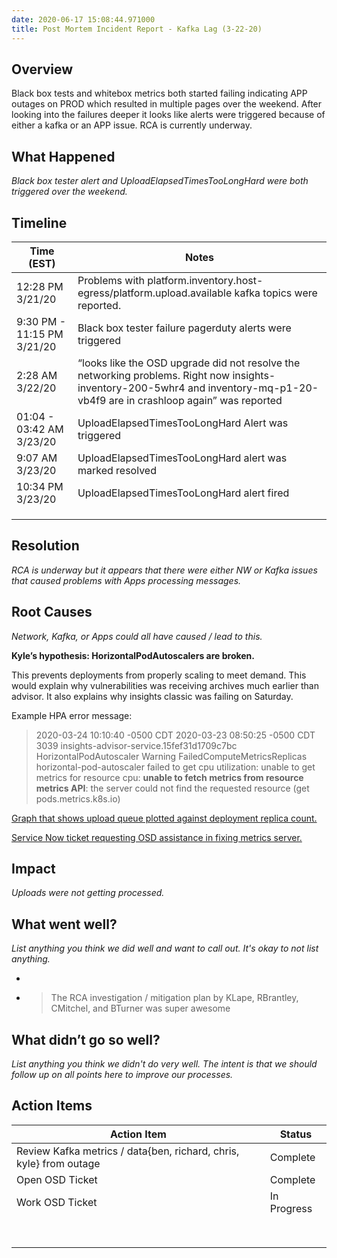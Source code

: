 ```yaml
---
date: 2020-06-17 15:08:44.971000
title: Post Mortem Incident Report - Kafka Lag (3-22-20)
---
```

## <span dir="ltr">Overview</span>

<span dir="ltr">Black box tests and whitebox metrics both started
failing indicating APP outages on PROD which resulted in multiple pages
over the weekend. After looking into the failures deeper it looks like
alerts were triggered because of either a kafka or an APP issue. RCA is
currently underway.</span>

<span dir="ltr"></span>

## <span dir="ltr">What Happened</span>

<span dir="ltr">*Black box tester alert and
UploadElapsedTimesTooLongHard were both triggered over the
weekend.*</span>

## <span dir="ltr">Timeline</span>

<table>
<thead>
<tr class="header">
<th><strong><span dir="ltr">Time (EST)</span></strong></th>
<th><strong><span dir="ltr">Notes</span></strong></th>
</tr>
</thead>
<tbody>
<tr class="odd">
<td><span dir="ltr">12:28 PM 3/21/20</span></td>
<td><span dir="ltr">Problems with platform.inventory.host-egress/platform.upload.available kafka topics were reported.</span></td>
</tr>
<tr class="even">
<td><span dir="ltr">9:30 PM - 11:15 PM 3/21/20</span></td>
<td><span dir="ltr">Black box tester failure pagerduty alerts were triggered</span></td>
</tr>
<tr class="odd">
<td><span dir="ltr">2:28 AM 3/22/20</span></td>
<td><span dir="ltr">“looks like the OSD upgrade did not resolve the networking problems. Right now insights-inventory-200-5whr4 and inventory-mq-p1-20-vb4f9 are in crashloop again” was reported</span></td>
</tr>
<tr class="even">
<td><span dir="ltr">01:04 - 03:42 AM 3/23/20</span></td>
<td><span dir="ltr">UploadElapsedTimesTooLongHard Alert was triggered</span></td>
</tr>
<tr class="odd">
<td><span dir="ltr">9:07 AM 3/23/20</span></td>
<td><span dir="ltr">UploadElapsedTimesTooLongHard alert was marked resolved</span></td>
</tr>
<tr class="even">
<td><span dir="ltr">10:34 PM 3/23/20</span></td>
<td><span dir="ltr">UploadElapsedTimesTooLongHard alert fired</span></td>
</tr>
<tr class="odd">
<td><span dir="ltr"></span></td>
<td><span dir="ltr"></span></td>
</tr>
<tr class="even">
<td><span dir="ltr"></span></td>
<td><span dir="ltr"></span></td>
</tr>
<tr class="odd">
<td><span dir="ltr"></span></td>
<td><span dir="ltr"></span></td>
</tr>
</tbody>
</table>

<span dir="ltr"></span>

## <span dir="ltr">Resolution</span>

*<span dir="ltr">RCA is underway but it appears that there were either
NW or Kafka issues that caused problems with Apps processing
messages.</span>*

<span dir="ltr"></span>

## <span dir="ltr">Root Causes</span>

*<span dir="ltr">Network, Kafka, or Apps could all have caused / lead to
this.</span>*

<span dir="ltr"></span>

**<span dir="ltr">Kyle’s hypothesis: HorizontalPodAutoscalers are
broken.</span>**

<span dir="ltr"></span>

<span dir="ltr">This prevents deployments from properly scaling to meet
demand. This would explain why vulnerabilities was receiving archives
much earlier than advisor. It also explains why insights classic was
failing on Saturday.</span>

<span dir="ltr"></span>

<span dir="ltr">Example HPA error message:</span>

<span dir="ltr"></span>

> <span dir="ltr">2020-03-24 10:10:40 -0500 CDT 2020-03-23 08:50:25
> -0500 CDT 3039 insights-advisor-service.15fef31d1709c7bc
> HorizontalPodAutoscaler Warning FailedComputeMetricsReplicas
> horizontal-pod-autoscaler failed to get cpu utilization: unable to get
> metrics for resource cpu: **unable to fetch metrics from resource
> metrics API**: the server could not find the requested resource (get
> pods.metrics.k8s.io)</span>

<span dir="ltr"></span>

<span dir="ltr">[<span class="underline">Graph that shows upload queue
plotted against deployment replica
count.</span>](https://metrics.1b13.insights.openshiftapps.com/d/kfYZnv9Zz/uploadelapsedtimestoolonghard?orgId=1&from=1584807383014&to=1585066583015)</span>

<span dir="ltr"></span>

<span dir="ltr">[<span class="underline">Service Now ticket requesting
OSD assistance in fixing metrics
server.</span>](https://redhat.service-now.com/surl.do?n=INC1233365)</span>

<span dir="ltr"></span>

## <span dir="ltr">Impact</span>

*<span dir="ltr">Uploads were not getting processed.</span>*

<span dir="ltr"></span>

## <span dir="ltr">What went well?</span>

*<span dir="ltr">List anything you think we did well and want to call
out. It's okay to not list anything.</span>*

  - > <span dir="ltr"></span>

  - > <span dir="ltr">The RCA investigation / mitigation plan by KLape,
    > RBrantley, CMitchel, and BTurner was super awesome</span>

<span dir="ltr"></span>

## <span dir="ltr">What didn’t go so well?</span>

<span dir="ltr">*List anything you think we didn't do very well. The
intent is that we should follow up on all points here to improve our
processes.*</span>

> <span dir="ltr"></span>

<span dir="ltr"></span>

## <span dir="ltr">Action Items</span>

<table>
<thead>
<tr class="header">
<th><strong><span dir="ltr">Action Item</span></strong></th>
<th><strong><span dir="ltr">Status</span></strong></th>
</tr>
</thead>
<tbody>
<tr class="odd">
<td><span dir="ltr">Review Kafka metrics / data{ben, richard, chris, kyle} from outage</span></td>
<td><span dir="ltr">Complete</span></td>
</tr>
<tr class="even">
<td><span dir="ltr">Open OSD Ticket</span></td>
<td><span dir="ltr">Complete</span></td>
</tr>
<tr class="odd">
<td><span dir="ltr">Work OSD Ticket</span></td>
<td><span dir="ltr">In Progress</span></td>
</tr>
<tr class="even">
<td><span dir="ltr"></span></td>
<td><span dir="ltr"></span></td>
</tr>
<tr class="odd">
<td><span dir="ltr"></span></td>
<td><span dir="ltr"></span></td>
</tr>
<tr class="even">
<td><span dir="ltr"></span></td>
<td><span dir="ltr"></span></td>
</tr>
<tr class="odd">
<td><span dir="ltr"></span></td>
<td><span dir="ltr"></span></td>
</tr>
<tr class="even">
<td><span dir="ltr"></span></td>
<td><span dir="ltr"></span></td>
</tr>
<tr class="odd">
<td><span dir="ltr"></span></td>
<td><span dir="ltr"></span></td>
</tr>
<tr class="even">
<td><span dir="ltr"></span></td>
<td><span dir="ltr"></span></td>
</tr>
<tr class="odd">
<td><span dir="ltr"></span></td>
<td><span dir="ltr"></span></td>
</tr>
</tbody>
</table>

<span dir="ltr"></span>

<span dir="ltr"></span>

<span dir="ltr"></span>
